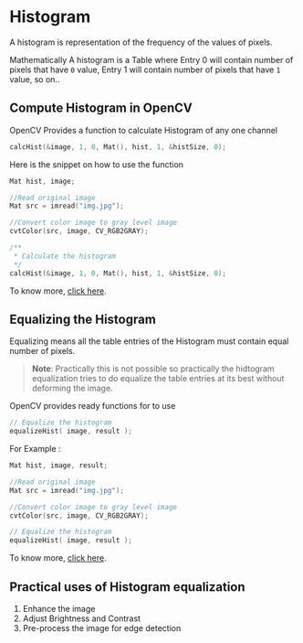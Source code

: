 # Histogram 

A histogram is representation of the frequency of the values of pixels. 

Mathematically A histogram is a Table where Entry 0 will contain number of pixels that have `0` value, Entry 1 will contain number of pixels that have `1` value, so on..   

## Compute Histogram in OpenCV 
OpenCV Provides a function to calculate Histogram of any one channel 
```c
calcHist(&image, 1, 0, Mat(), hist, 1, &histSize, 0);
```
Here is the snippet on how to use the function
```c
Mat hist, image;

//Read original image
Mat src = imread("img.jpg");

//Convert color image to gray level image
cvtColor(src, image, CV_RGB2GRAY);

/**
 * Calculate the histogram 
 */
calcHist(&image, 1, 0, Mat(), hist, 1, &histSize, 0);
``` 

To know more, [click here](https://docs.opencv.org/3.4.8/d6/dc7/group__imgproc__hist.html#ga4b2b5fd75503ff9e6844cc4dcdaed35d).


## Equalizing the Histogram
Equalizing means all the table entries of the Histogram must contain equal number of pixels. 

> **Note**: Practically this is not possible so practically the hidtogram equalization tries to do equalize the table entries at its best without deforming the image.

OpenCV provides ready functions for to use
```c
// Equalize the histogram
equalizeHist( image, result );
```
For Example :
```c
Mat hist, image, result;

//Read original image
Mat src = imread("img.jpg");

//Convert color image to gray level image
cvtColor(src, image, CV_RGB2GRAY);

// Equalize the histogram
equalizeHist( image, result );
```

To know more, [click here](https://docs.opencv.org/3.4.8/d6/dc7/group__imgproc__hist.html#ga7e54091f0c937d49bf84152a16f76d6e).

## Practical uses of Histogram equalization 
1. Enhance the image 
2. Adjust Brightness and Contrast 
3. Pre-process the image for edge detection
